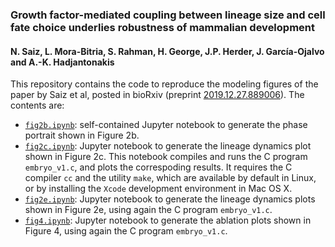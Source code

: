 ### Growth factor-mediated coupling between lineage size and cell fate choice underlies robustness of mammalian development

#### N. Saiz, L. Mora-Bitria, S. Rahman, H. George, J.P. Herder, J. García-Ojalvo and A.-K. Hadjantonakis

This repository contains the code to reproduce the modeling figures of the paper by Saiz et al, posted in bioRxiv (preprint [2019.12.27.889006](http://dx.doi.org/10.1101/2019.12.27.889006)). The contents are:

* [`fig2b.ipynb`](fig2b.ipynb): self-contained Jupyter notebook to generate the phase portrait shown in Figure 2b.
* [`fig2c.ipynb`](fig2c.ipynb): Jupyter notebook to generate the lineage dynamics plot shown in Figure 2c. This notebook compiles and runs the C program `embryo_v1.c`, and plots the correspoding results. It requires the C compiler `cc` and the utility `make`, which are available by default in Linux, or by installing the `Xcode` development environment in Mac OS X.
* [`fig2e.ipynb`](fig2e.ipynb): Jupyter notebook to generate the lineage dynamics plots shown in Figure 2e, using again the C program `embryo_v1.c`.
* [`fig4.ipynb`](fig4.ipynb): Jupyter notebook to generate the ablation plots shown in Figure 4, using again the C program `embryo_v1.c`.
